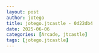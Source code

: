 ```yaml
---
layout: post
author: jotego
title: jotego.jtcastle - 0d22db4
date: 2025-06-06
categories: [Arcade, jtcastle]
tags: [jotego.jtcastle]
---
```



